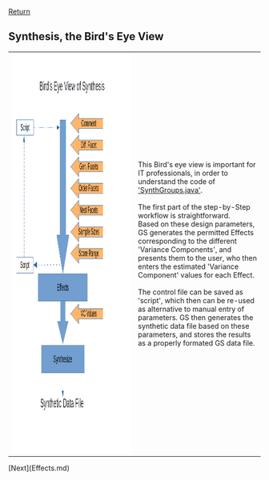 [Return](professionals.md)
## Synthesis, the Bird's Eye View ##
<TABLE>
	<TR>
		<TD width = "50%">
			<img src = "img/SynBird.png" style="width:500px;height:800px;">
		</TD>
		<TD width = "50%">
			This Bird's eye view is important for IT professionals, in order to
			understand the code of <a href="https://github.com/G-String-Legacy/G_String/blob/main/workbench/GS_L/src/steps/SynthGroups.java">'SynthGroups.java'</a>.<BR/><BR/>
			The first part of the step-by-Step workflow is straightforward.<BR/>
			Based on these design parameters, GS generates the permitted Effects corresponding to the different 'Variance Components', and presents them to the user, who then enters the estimated 'Variance Component' values for each Effect.<BR/><BR/>
			The control file can be saved as 'script', which then can be re-used as alternative to manual entry of parameters. GS then generates the synthetic data file based on these parameters, 
			and stores the results as a properly formated GS data file.
		</TD>
	</TR>
</TABLE>
[Next](Effects.md)
